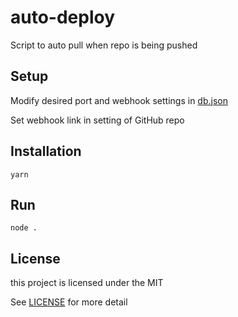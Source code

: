 # auto-deploy
Script to auto pull when repo is being pushed

## Setup

Modify desired port and webhook settings in [db.json](./db.json)

Set webhook link in setting of GitHub repo

## Installation

```
yarn
```

## Run

```
node .
```

## License

this project is licensed under the MIT

See [LICENSE](./LICENSE) for more detail
